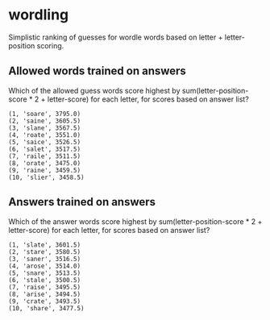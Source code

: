 # wordling

Simplistic ranking of guesses for wordle words based on letter + letter-position scoring.

## Allowed words trained on answers

Which of the allowed guess words score highest by sum(letter-position-score * 2 + letter-score) for each letter, for scores based on answer list?

```
(1, 'soare', 3795.0)
(2, 'saine', 3605.5)
(3, 'slane', 3567.5)
(4, 'roate', 3551.0)
(5, 'saice', 3526.5)
(6, 'salet', 3517.5)
(7, 'raile', 3511.5)
(8, 'orate', 3475.0)
(9, 'raine', 3459.5)
(10, 'slier', 3458.5)
```

## Answers trained on answers

Which of the answer words score highest by sum(letter-position-score * 2 + letter-score) for each letter, for scores based on answer list?


```
(1, 'slate', 3601.5)
(2, 'stare', 3580.5)
(3, 'saner', 3516.5)
(4, 'arose', 3514.0)
(5, 'snare', 3513.5)
(6, 'stale', 3500.5)
(7, 'raise', 3495.5)
(8, 'arise', 3494.5)
(9, 'crate', 3493.5)
(10, 'share', 3477.5)
```

